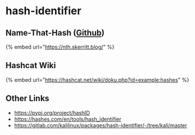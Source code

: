 # hash-identifier

## Name-That-Hash ([Github](https://github.com/HashPals/Name-That-Hash/))

{% embed url="https://nth.skerritt.blog/" %}

## Hashcat Wiki

{% embed url="https://hashcat.net/wiki/doku.php?id=example:hashes" %}

## Other Links

* https://pypi.org/project/hashID
* https://hashes.com/en/tools/hash_identifier
* https://gitlab.com/kalilinux/packages/hash-identifier/-/tree/kali/master

